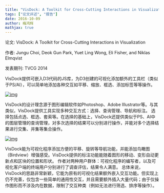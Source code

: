 ```yaml
---
title: "VisDock: A Toolkit for Cross-Cutting Interactions in Visualization"
tags: ["论文评述", "报告"]
date: 2016-10-09
author: 梅鸿辉
mathjax: true
---
```


论文: VisDock: A Toolkit for Cross-Cutting Interactions in Visualization

作者: Jungu Choi, Deok Gun Park, Yuet Ling Wong, Eli Fisher, and Niklas Elmqvist

发表期刊: TVCG 2014



VisDock提供可嵌入D3代码的JS库，为D3创建的可视化添加额外的工具栏（类似于PS/AI），可以简单地添加各种交互如平移、缩放、框选、添加标签等等操作。

[![img](http://www.cad.zju.edu.cn/home/vagblog/wp-content/uploads/2016/10/fig1.png)](http://www.cad.zju.edu.cn/home/vagblog/wp-content/uploads/2016/10/fig1.png)

VisDock的设计理念源于图形编辑软件如Photoshop、Adobe Illustrator等。与其类似，VisDock提供工具实现多种交互方式：选择、查询管理、导航和标注。
选择包括点选、框选、套索等。在选择的基础上，VisDock还提供类似于PS、AI中的图层管理的查询管理，对多次选择的结果可以分别进行操作，并能对多个选择结果进行交集、并集等集合操作。

[![img](http://www.cad.zju.edu.cn/home/vagblog/wp-content/uploads/2016/10/fig2.png)](http://www.cad.zju.edu.cn/home/vagblog/wp-content/uploads/2016/10/fig2.png)

VisDock能为可视化程序添加方便的平移、旋转等导航功能，并能添加鸟瞰图（Birdview）增强感受。VisDock提供的标注功能能随着图形的移动、变形自动更新点和区块的位置和形状。
作者对两种用户群体：可视化程序的编写者，以及可视化客户端的终端用户分别进行了调查评估，结果令人满意。
总体来说，VisDock的思路非常新颖，它能为原有的可视化结果额外嵌入交互功能。但实现上仍不完善，仅包含一些简单的通用性交互，并且需要额外插入大量代码；由于仅操作图形而不涉及内在数据，限制了交互种类（例如无法进行筛选、排序等操作）。


